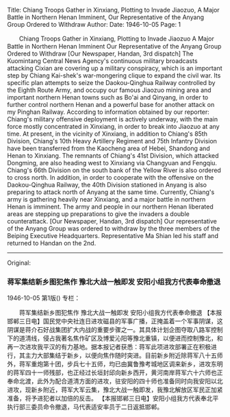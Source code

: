 Title: Chiang Troops Gather in Xinxiang, Plotting to Invade Jiaozuo, A Major Battle in Northern Henan Imminent, Our Representative of the Anyang Group Ordered to Withdraw
Author:
Date: 1946-10-05
Page: 1

　　Chiang Troops Gather in Xinxiang, Plotting to Invade Jiaozuo
    A Major Battle in Northern Henan Imminent
    Our Representative of the Anyang Group Ordered to Withdraw
    [Our Newspaper, Handan, 3rd dispatch] The Kuomintang Central News Agency's continuous military broadcasts attacking Cixian are covering up a military conspiracy, which is an important step by Chiang Kai-shek's war-mongering clique to expand the civil war. Its specific plan attempts to seize the Daokou-Qinghua Railway controlled by the Eighth Route Army, and occupy our famous Jiaozuo mining area and important northern Henan towns such as Bo'ai and Qinyang, in order to further control northern Henan and a powerful base for another attack on my Pinghan Railway. According to information obtained by our reporter: Chiang's military offensive deployment is actively underway, with the main force mostly concentrated in Xinxiang, in order to break into Jiaozuo at any time. At present, in the vicinity of Xinxiang, in addition to Chiang's 85th Division, Chiang's 10th Heavy Artillery Regiment and 75th Infantry Division have been transferred from the Kaocheng area of ​​Hebei, Shandong and Henan to Xinxiang. The remnants of Chiang's 41st Division, which attacked Dongming, are also heading west to Xinxiang via Changyuan and Fengqiu. Chiang's 66th Division on the south bank of the Yellow River is also ordered to cross north. In addition, in order to cooperate with the offensive on the Daokou-Qinghua Railway, the 40th Division stationed in Anyang is also preparing to attack north of Anyang at the same time. Currently, Chiang's army is gathering heavily near Xinxiang, and a major battle in northern Henan is imminent. The army and people in our northern Henan liberated areas are stepping up preparations to give the invaders a double counterattack.
    [Our Newspaper, Handan, 3rd dispatch] Our representative of the Anyang Group was ordered to withdraw by the three members of the Beiping Executive Headquarters. Representative Ma Shian led his staff and returned to Handan on the 2nd.



<hr /> 

Original: 


### 蒋军集结新乡图犯焦作  豫北大战一触即发  安阳小组我方代表奉命撤退

1946-10-05
第1版()
专栏：

　　蒋军集结新乡图犯焦作
    豫北大战一触即发
    安阳小组我方代表奉命撤退
    【本报邯郸三日电】国民党中央社连日进攻磁县的军事广播，正掩盖着一个军事阴谋，这阴谋是蒋介石好战集团扩大内战的重要步骤之一。其具体计划企图夺取八路军控制下的道清线，侵占我著名焦作矿区及博爱沁阳等豫北重镇，以便进而控制豫北，和再一次进攻我平汉的有力基地。据本报记者获悉：蒋军此项进攻部署正在积极进行，其主力大部集结于新乡，以便向焦作随时突进。目前新乡附近除蒋军八十五师外，蒋军重炮第十团，步兵七十五师，均已由冀鲁豫考城地区调来新乡，进攻东明的蒋军四十一师残部，也正经过长垣封邱向新乡西开，黄河南岸蒋军六十六师也正奉命北渡，此外为配合道清方面的进攻，驻安阳的四十师也准备同时向我安阳以北进攻，现新乡附近，蒋军大军云集，豫北大战一触即发，我豫北解放区军民正加紧准备，将予进犯者以加倍的反击。
    【本报邯郸三日电】安阳小组我方代表奉北平执行部三委员命令撤退，马代表适安率员于二日返抵邯郸。
